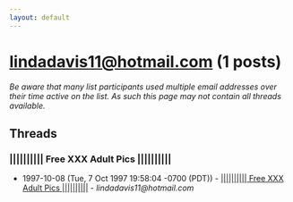 ```yaml
---
layout: default
---
```


# lindadavis11@hotmail.com (1 posts)

_Be aware that many list participants used multiple email addresses over their time active on the list. As such this page may not contain all threads available._

## Threads

### |||||||||| Free XXX Adult Pics ||||||||||
+ 1997-10-08 (Tue, 7 Oct 1997 19:58:04 -0700 (PDT)) - [|||||||||| Free XXX Adult Pics ||||||||||](/archive/1997/10/0fa6af1fc09baa19ecae7a87a41a109e6adcb3f4b4eefe2d022d3195148252f6) - _lindadavis11@hotmail.com_

